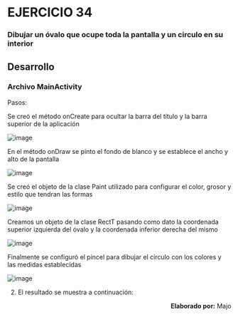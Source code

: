 # EJERCICIO 34
### Dibujar un óvalo que ocupe toda la pantalla y un circulo en su interior

## Desarrollo

### Archivo MainActivity

Pasos:

  Se creó el método onCreate para ocultar la barra del título y la barra superior de la aplicación
  
  ![image](https://user-images.githubusercontent.com/74751902/220551494-66be944d-3bd0-43bc-9cfe-021a9a064a29.png)
  
  
  En el método onDraw se pinto el fondo de blanco y se establece el ancho y alto de la pantalla
  
  ![image](https://user-images.githubusercontent.com/74751902/220551599-9aaecdcd-096c-4e89-a9bc-b26e91ce1b16.png)


  Se creó el objeto de la clase Paint utilizado para configurar el color, grosor y estilo que tendran las formas
  
  ![image](https://user-images.githubusercontent.com/74751902/220551829-30cfb8a8-b26d-4347-ab48-567023d5c503.png)

  
  Creamos un objeto de la clase RectT pasando como dato la coordenada superior izquierda del óvalo y la coordenada inferior derecha del mismo
  
  ![image](https://user-images.githubusercontent.com/74751902/220551884-625c0938-73af-4d4d-bcf5-ea239c8551b6.png)

  
  Finalmente se configuró el pincel para dibujar el circulo con los colores y las medidas establecidas
  
  ![image](https://user-images.githubusercontent.com/74751902/220551980-b5d298a8-dc35-41c6-8a1e-360207ba171d.png)
  

2. El resultado se muestra a continuación: 



<p align="right"><b>Elaborado por:</b> Majo</p>
